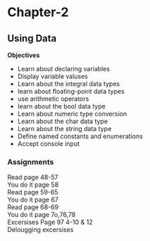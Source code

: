 # Chapter-2
<h2>Using Data</h2>
<b>Objectives</b>
<ul>

<li>Learn about declaring variables</li>
<li> Display variable valuses</li>
<li> Learn about the integral data types</li>
<li> learn about floating-point data types</li>
<li> use arithmetic operators</li>
<li> learn about the bool data type</li>
<li> Learn about numeric type conversion</li>
<li> Learn about the char data type</li>
<li> Learn about the string data type</li>
<li> Define named constants and enumerations</li>
<li> Accept console input</li>
</ul>
<h3>Assignments</h3>

Read page 48-57 <br>
You do it page 58 <br>
Read page 59-65 <br>
You do it page 67 <br>
Read page 68-69 <br>
You do it page 7o,76,78 <br>
Excersises Page 97 4-10 & 12 <br>
Delougging excersises 

